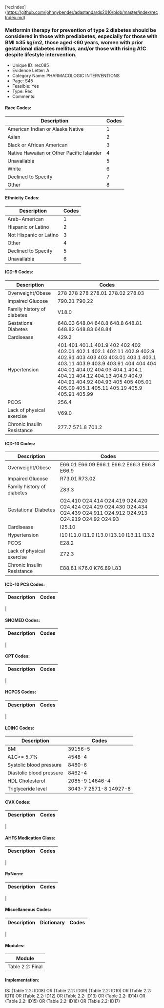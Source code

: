 [recIndex] (https://github.com/johnnybender/adastandards2016/blob/master/index/recIndex.md)

### **Metformin therapy for prevention of type 2 diabetes should be considered in those with prediabetes, especially for those with BMI ≥35 kg/m2, those aged <60 years, women with prior gestational diabetes mellitus, and/or those with rising A1C despite lifestyle intervention.**
* Unique ID: rec085
* Evidence Letter: A
* Category Name: PHARMACOLOGIC INTERVENTIONS
* Page: S45
* Feasible: Yes
* Type: Rec
* Comments: 

#### Race Codes:

Description | Codes
----------- | -----
American Indian or Alaska Native | 1					
Asian | 2					
Black or African American	| 3					
Native Hawaiian or Other Pacific Islander | 4
Unavailable	| 5
White	| 6
Declined to Specify	| 7					
Other	| 8					

#### Ethnicity Codes:

Description | Codes
----------- | -----
Arab-American	| 1
Hispanic or Latino | 2
Not Hispanic or Latino	| 3
Other	| 4
Declined to Specify	| 5
Unavailable	| 6

#### ICD-9 Codes:

Description | Codes
----------- | -----
Overweight/Obese | 278	278	278	278.01	278.02	278.03
Impaired Glucose | 790.21 790.22
Family history of diabetes | V18.0
Gestational Diabetes | 648.03	648.04	648.8	648.8	648.81	648.82	648.83	648.84
Cardisease | 429.2
Hypertension | 401	401	401.1	401.9	402	402	402	402.01	402.1	402.1	402.11	402.9	402.9	402.91	403	403	403	403.01	403.1	403.1	403.11	403.9	403.9	403.91	404	404	404	404.01	404.02	404.03	404.1	404.1	404.11	404.12	404.13	404.9	404.9	404.91	404.92	404.93	405	405	405.01	405.09	405.1	405.11	405.19	405.9	405.91	405.99
PCOS | 256.4
Lack of physical exercise | V69.0
Chronic Insulin Resistance | 277.7 571.8 701.2

#### ICD-10 Codes:

Description | Codes
----------- | -----
Overweight/Obese | E66.01	E66.09	E66.1	E66.2	E66.3	E66.8	E66.9
Impaired Glucose | 	R73.01 R73.02
Family history of diabetes | Z83.3
Gestational Diabetes | O24.410	O24.414	O24.419	O24.420	O24.424	O24.429	O24.430	O24.434	O24.439	O24.911	O24.912	O24.913	O24.919	O24.92	O24.93
Cardisease | I25.10
Hypertension | I10	I11.0	I11.9	I13.0	I13.10	I13.11	I13.2
PCOS | E28.2
Lack of physical exercise	| Z72.3
Chronic Insulin Resistance | E88.81	K76.0	K76.89	L83

#### ICD-10 PCS Codes:

Description | Codes
----------- | -----
|

#### SNOMED Codes:

Description | Codes
----------- | -----
|

#### CPT Codes:

Description | Codes
----------- | -----
| 

#### HCPCS Codes:

Description | Codes
----------- | -----
|

#### LOINC Codes:

Description | Codes
----------- | -----
BMI | 39156-5
A1C>= 5.7% | 4548-4
Systolic blood pressure	| 8480-6	
Diastolic blood pressure | 8462-4
HDL Cholesterol | 2085-9	14646-4
Triglyceride level | 3043-7 2571-8 14927-8	

#### CVX Codes:

Description | Codes
----------- | -----
|

#### AHFS Medication Class:

Description | Codes
----------- | -----
|

#### RxNorm:

Description | Codes
----------- | -----
|

#### Miscellaneous Codes:

Description | Dictionary | Codes
----------- | ---------- | -----
|

#### Modules:

Module |
------ |
Table 2.2: Final |

#### Implementation:
IS: (Table 2.2: ID08) OR (Table 2.2: ID09) (Table 2.2: ID10) OR (Table 2.2: ID11) OR (Table 2.2: ID12) OR (Table 2.2: ID13) OR (Table 2.2: ID14) OR (Table 2.2: ID15) OR (Table 2.2: ID16) OR (Table 2.2: ID17)
